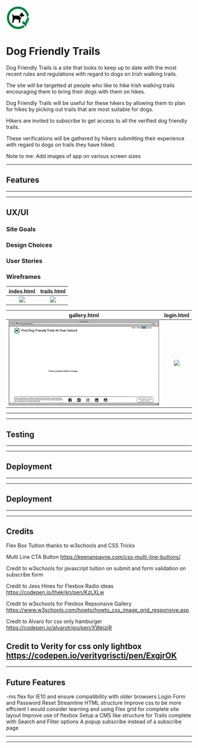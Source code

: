 ![CI logo](assets/images/dogs-allowed-small.jpg)

# Dog Friendly Trails

Dog Friendly Trails is a site that looks to keep up to date with the most recent rules and regulations with regard to dogs on Irish walking trails.

The site will be targetted at people who like to hike Irish walking trails encouraging them to bring their dogs with them on hikes. 

Dog Friendly Trails will be useful for these hikers by allowing them to plan for hikes by picking out trails that are most suitable for dogs.

Hikers are invited to subscribe to get access to all the verified dog friendly trails.

These verifications will be gathered by hikers submitting their experience with regard to dogs on trails they have hiked.

Note to me: Add images of app on various screen sizes

------

## Features

------


------

## UX/UI

### Site Goals

### Design Choices

### User Stories

### Wireframes

index.html                 |  trails.html
:-------------------------:|:-------------------------:
![](docs/wireframes/index.png)  |  ![](docs/wireframes/trailspage.png)

gallery.html               |  login.html
:-------------------------:|:-------------------------:
![](docs/wireframes/gallerypage.png)  |  ![](docs/wireframes/loginpage.png)

------


------

## Testing

------


------

## Deployment

------


------

## Deployment

------

 
------

## Credits

Flex Box Tuition thanks to w3schools and CSS Tricks

Multi Line CTA Button https://keenanpayne.com/css-multi-line-buttons/

Credit to w3schools for javascript tuition on submit and form validation on subscribe form

Credit to Jess Hines for Flexbox Radio ideas https://codepen.io/thekrkn/pen/KzLXLw

Credit to w3schools for Flexbox Repsonsive Gallery https://www.w3schools.com/howto/howto_css_image_grid_responsive.asp

Credit to Alvaro for css only hamburger https://codepen.io/alvarotrigo/pen/XWejzjR

Credit to Verity for css only lightbox https://codepen.io/veritygriscti/pen/ExgjrOK
------


------ 

## Future Features
-ms flex for IE10 and ensure compatibility with older browsers
Login Form and Password Reset
Streamline HTML structure
Improve css to be more efficient
I would consider learning and using Flex grid for complete site layout
Improve use of flexbox
Setup a CMS like structure for Trails complete with Search and Filter options
A popup subscribe instead of a subscribe page

------


------